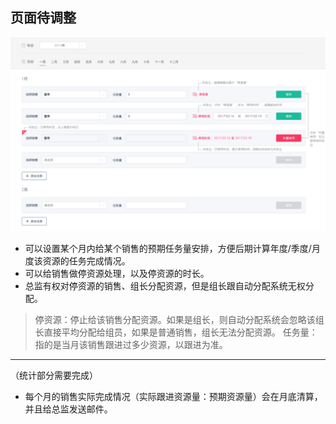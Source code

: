 ## 页面待调整

![](/assets/任务量安排.png)

- 可以设置某个月内给某个销售的预期任务量安排，方便后期计算年度/季度/月度该资源的任务完成情况。
- 可以给销售做停资源处理，以及停资源的时长。
- 总监有权对停资源的销售、组长分配资源，但是组长跟自动分配系统无权分配。

> 停资源：停止给该销售分配资源。如果是组长，则自动分配系统会忽略该组长直接平均分配给组员，如果是普通销售，组长无法分配资源。
任务量：指的是当月该销售跟进过多少资源，以跟进为准。

---
（统计部分需要完成）
- 每个月的销售实际完成情况（实际跟进资源量：预期资源量）会在月底清算，并且给总监发送邮件。
